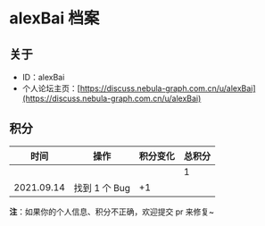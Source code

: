 # alexBai 档案

## 关于

- ID：alexBai
- 个人论坛主页：[https://discuss.nebula-graph.com.cn/u/alexBai](https://discuss.nebula-graph.com.cn/u/alexBai)

## 积分

| 时间 | 操作 | 积分变化 | 总积分  |
| --- | --- | --- | --- |
|  |  |  | 1 |
| 2021.09.14 | 找到 1 个 Bug | +1 |  |


**注**：如果你的个人信息、积分不正确，欢迎提交 pr 来修复~